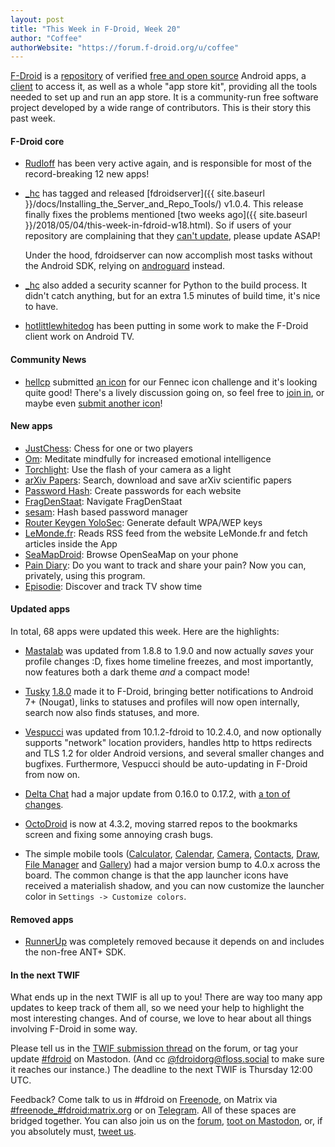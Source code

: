 ```yaml
---
layout: post
title: "This Week in F-Droid, Week 20"
author: "Coffee"
authorWebsite: "https://forum.f-droid.org/u/coffee"
---
```


[F-Droid](https://f-droid.org/) is a [repository](https://f-droid.org/packages/) of verified [free and open source](https://en.wikipedia.org/wiki/Free_and_open-source_software) Android apps, a [client](https://f-droid.org/packages/org.fdroid.fdroid/) to access it, as well as a whole "app store kit", providing all the tools needed to set up and run an app store. It is a community-run free software project developed by a wide range of contributors. This is their story this past week.

#### F-Droid core

* [Rudloff](https://social.rudloff.pro/profile/rudloff) has been very active again, and is responsible for most of the record-breaking 12 new apps!

* [_hc](https://forum.f-droid.org/u/hans) has tagged and released [fdroidserver]({{ site.baseurl }}/docs/Installing_the_Server_and_Repo_Tools/) v1.0.4. This release finally fixes the problems mentioned [two weeks ago]({{ site.baseurl }}/2018/05/04/this-week-in-fdroid-w18.html). So if users of your repository are complaining that they [can't update](https://forum.f-droid.org/t/unable-to-get-apps-and-update-f-droid), please update ASAP!

  Under the hood, fdroidserver can now accomplish most tasks without the Android SDK, relying on [androguard](https://pypi.org/project/androguard/) instead.

* [_hc](https://forum.f-droid.org/u/hans) also added a security scanner for Python to the build process. It didn't catch anything, but for an extra 1.5 minutes of build time, it's nice to have.

* [hotlittlewhitedog](https://forum.f-droid.org/u/hotlittlewhitedog) has been putting in some work to make the F-Droid client work on Android TV.

#### Community News

* [hellcp](https://forum.f-droid.org/u/hellcp) submitted [an icon](https://forum.f-droid.org/t/new-icon-for-fennec-f-droid/2810/3) for our Fennec icon challenge and it's looking quite good! There's a lively discussion going on, so feel free to [join in](https://forum.f-droid.org/t/2810), or maybe even [submit another icon](https://forum.f-droid.org/t/2810)!

#### New apps

* [JustChess](https://f-droid.org/packages/com.alaskalinuxuser.justchess/): Chess for one or two players
* [Om](https://f-droid.org/packages/com.enjoyingfoss.om/): Meditate mindfully for increased emotional intelligence
* [Torchlight](https://f-droid.org/packages/com.fake.android.torchlight/): Use the flash of your camera as a light
* [arXiv Papers](https://f-droid.org/packages/com.rockbyte.arxiv/): Search, download and save arXiv scientific papers
* [Password Hash](https://f-droid.org/packages/com.uploadedlobster.PwdHash/): Create passwords for each website
* [FragDenStaat](https://f-droid.org/packages/de.fragdenstaat.app/): Navigate FragDenStaat
* [sesam](https://f-droid.org/packages/de.larcado.sesam/): Hash based password manager
* [Router Keygen YoloSec](https://f-droid.org/packages/net.yolosec.routerkeygen2/): Generate default WPA/WEP keys
* [LeMonde.fr](https://f-droid.org/packages/org.mbach.lemonde/): Reads RSS feed from the website LeMonde.fr and fetch articles inside the App
* [SeaMapDroid](https://f-droid.org/packages/org.seamapdroid/): Browse OpenSeaMap on your phone
* [Pain Diary](https://f-droid.org/packages/org.secuso.privacyfriendlypaindiary/): Do you want to track and share your pain? Now you can, privately, using this program.
* [Episodie](https://f-droid.org/packages/pl.hypeapp.episodie/): Discover and track TV show time

#### Updated apps

In total, 68 apps were updated this week. Here are the highlights:

* [Mastalab](https://f-droid.org/packages/fr.gouv.etalab.mastodon/) was updated from 1.8.8 to 1.9.0 and now actually _saves_ your profile changes :D, fixes home timeline freezes, and most importantly, now features both a dark theme _and_ a compact mode!

* [Tusky](https://f-droid.org/packages/com.keylesspalace.tusky/) [1.8.0](https://github.com/tuskyapp/Tusky/releases/tag/v1.8.0) made it to F-Droid, bringing better notifications to Android 7+ (Nougat), links to statuses and profiles will now open internally, search now also finds statuses, and more.

* [Vespucci](https://f-droid.org/packages/de.blau.android/) was updated from 10.1.2-fdroid to 10.2.4.0, and now optionally supports "network" location providers, handles http to https redirects and TLS 1.2 for older Android versions, and several smaller changes and bugfixes. Furthermore, Vespucci should be auto-updating in F-Droid from now on.

* [Delta Chat](https://f-droid.org/packages/com.b44t.messenger/) had a major update from 0.16.0 to 0.17.2, with [a ton of changes](https://github.com/deltachat/deltachat-android/blob/HEAD/CHANGELOG.md#v0170).

* [OctoDroid](https://f-droid.org/packages/com.gh4a/) is now at 4.3.2, moving starred repos to the bookmarks screen and fixing some annoying crash bugs.

* The simple mobile tools ([Calculator](https://f-droid.org/packages/com.simplemobiletools.calculator/), [Calendar](https://f-droid.org/packages/com.simplemobiletools.calendar/), [Camera](https://f-droid.org/packages/com.simplemobiletools.camera/), [Contacts](https://f-droid.org/packages/com.simplemobiletools.contacts/), [Draw](https://f-droid.org/packages/com.simplemobiletools.draw/), [File Manager](https://f-droid.org/packages/com.simplemobiletools.filemanager/) and [Gallery](https://f-droid.org/packages/com.simplemobiletools.gallery/)) had a major version bump to 4.0.x across the board. The common change is that the app launcher icons have received a materialish shadow, and you can now customize the launcher color in `Settings -> Customize colors`.

#### Removed apps
* [RunnerUp](https://f-droid.org/packages/org.runnerup/) was completely removed because it depends on and includes the non-free ANT+ SDK.

#### In the next TWIF

What ends up in the next TWIF is all up to you! There are way too many app updates to keep track of them all, so we need your help to highlight the most interesting changes. And of course, we love to hear about all things involving F-Droid in some way.

Please tell us in the [TWIF submission thread](https://forum.f-droid.org/t/twif-submission-thread) on the forum, or tag your update [#fdroid](https://floss.social/tags/fdroid) on Mastodon. (And cc [@fdroidorg@floss.social](https://floss.social/@fdroidorg) to make sure it reaches our instance.) The deadline to the next TWIF is Thursday 12:00 UTC.

Feedback? Come talk to us in #fdroid on [Freenode](https://freenode.net/), on Matrix via [#freenode_#fdroid:matrix.org](https://matrix.to/#/#freenode_#fdroid:matrix.org) or on [Telegram](https://t.me/joinchat/AlRQekvjWDTuQrCgMYSNVA). All of these spaces are bridged together. You can also join us on the [forum](https://forum.f-droid.org/), [toot on Mastodon](https://floss.social/@fdroidorg), or, if you absolutely must, [tweet us](https://twitter.com/fdroidorg).
